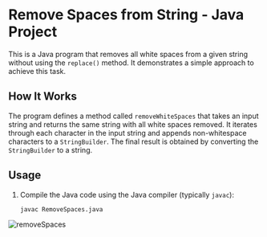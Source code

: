 # Remove Spaces from String - Java Project

This is a Java program that removes all white spaces from a given string without using the `replace()` method. It demonstrates a simple approach to achieve this task.

## How It Works

The program defines a method called `removeWhiteSpaces` that takes an input string and returns the same string with all white spaces removed. It iterates through each character in the input string and appends non-whitespace characters to a `StringBuilder`. The final result is obtained by converting the `StringBuilder` to a string.

## Usage

1. Compile the Java code using the Java compiler (typically `javac`):

   ```bash
   javac RemoveSpaces.java

![removeSpaces](https://github.com/EmeliTa/RemoveSpaces/assets/31098448/a8f22084-a9c9-411a-974c-0f6c1bdebd5d)

   
